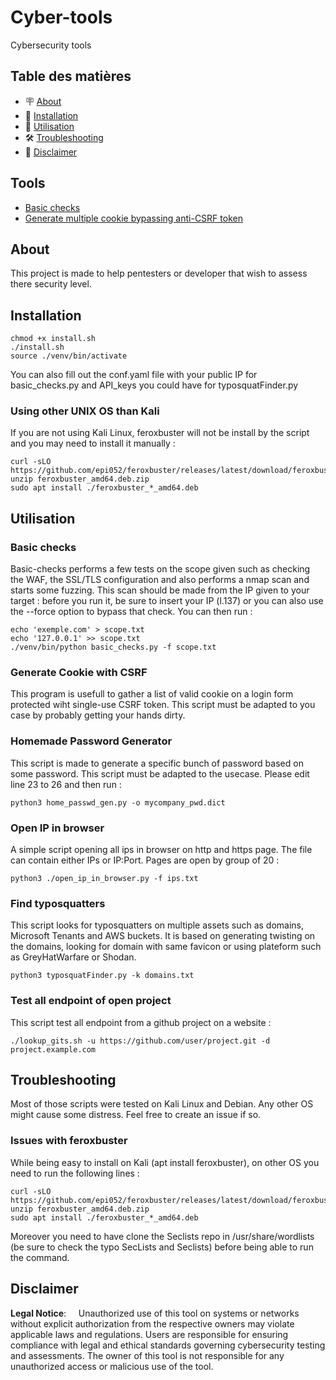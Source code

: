 # Cyber-tools
Cybersecurity tools

## Table des matières

- 🪧 [About](#about)
- 🚀 [Installation](#installation)
- 📖 [Utilisation](#utilisation)
- 🛠️ [Troubleshooting](#troubleshooting)
- 📢 [Disclaimer](#disclaimer)

## Tools

- [Basic checks](#basiccheks)
- [Generate multiple cookie bypassing anti-CSRF token](#generatecookiewithcsrf)


## About

This project is made to help pentesters or developer that wish to assess there security level. 

## Installation 
```
chmod +x install.sh
./install.sh
source ./venv/bin/activate
```

You can also fill out the conf.yaml file with your public IP for basic_checks.py and API_keys you could have for typosquatFinder.py

### Using other UNIX OS than Kali

If you are not using Kali Linux, feroxbuster will not be install by the script and you may need to install it manually : 
```
curl -sLO https://github.com/epi052/feroxbuster/releases/latest/download/feroxbuster_amd64.deb.zip
unzip feroxbuster_amd64.deb.zip
sudo apt install ./feroxbuster_*_amd64.deb
```

## Utilisation
### Basic checks

Basic-checks performs a few tests on the scope given such as checking the WAF, the SSL/TLS configuration and also performs a nmap scan and starts some fuzzing. 
This scan should be made from the IP given to your target : before you run it, be sure to insert your IP (l.137) or you can also use the --force option to bypass that check. You can then run :
 ```
echo 'exemple.com' > scope.txt
echo '127.0.0.1' >> scope.txt
./venv/bin/python basic_checks.py -f scope.txt
```

### Generate Cookie with CSRF

This program is usefull to gather a list of valid cookie on a login form protected wiht single-use CSRF token. This script must be adapted to you case by probably getting your hands dirty.

### Homemade Password Generator

This script is made to generate a specific bunch of password based on some password. This script must be adapted to the usecase. Please edit line 23 to 26 and then run :
```
python3 home_passwd_gen.py -o mycompany_pwd.dict
```

### Open IP in browser

A simple script opening all ips in browser on http and https page. The file can contain either IPs or IP:Port. Pages are open by group of 20 :
```
python3 ./open_ip_in_browser.py -f ips.txt
```

### Find typosquatters

This script looks for typosquatters on multiple assets such as domains, Microsoft Tenants and AWS buckets. It is based on generating twisting on the domains, looking for domain with same favicon or using plateform such as GreyHatWarfare or Shodan.
```
python3 typosquatFinder.py -k domains.txt
```

### Test all endpoint of open project

This script test all endpoint from a github project on a website : 
```
./lookup_gits.sh -u https://github.com/user/project.git -d project.example.com
```

## Troubleshooting

Most of those scripts were tested on Kali Linux and Debian. Any other OS might cause some distress. Feel free to create an issue if so.

### Issues with feroxbuster 
While being easy to install on Kali (apt install feroxbuster), on other OS you need to run the following lines :
```
curl -sLO https://github.com/epi052/feroxbuster/releases/latest/download/feroxbuster_amd64.deb.zip
unzip feroxbuster_amd64.deb.zip
sudo apt install ./feroxbuster_*_amd64.deb
```
Moreover you need to have clone the Seclists repo in /usr/share/wordlists (be sure to check the typo SecLists and Seclists) before being able to run the command.

## Disclaimer

**Legal Notice**:
&nbsp;&nbsp;&nbsp;&nbsp;Unauthorized use of this tool on systems or networks without explicit authorization from the respective owners may violate applicable laws and regulations. Users are responsible for ensuring compliance with legal and ethical standards governing cybersecurity testing and assessments. The owner of this tool is not responsible for any unauthorized access or malicious use of the tool.





